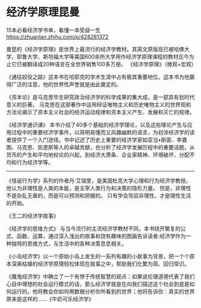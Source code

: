# 经济学原理昆曼


15本必看经济学书单，看懂一本受益一生 
https://zhuanlan.zhihu.com/p/428281372

曼昆的《经济学原理》是世界上最流行的经济学教材。其英文原版现已被哈佛大学、耶鲁大学、斯坦福大学等美国600余所大学用作经济学原理课程的教材迄今为止它已被翻译成20种语言在全世界销售100多万册。
《经济学原理》（微观+宏观）





《通往奴役之路》这本书在哈耶克的学术生涯中占有极其重要地位，这本书为他赢得广泛的注意，他的世界性声誉就是由此奠定的。


《资本论》是马克思毕生研究政治经济学的科学成果的集大成，是一部具有划时代意义的巨著。
马克思在这部著作中运用辩证唯物主义和历史唯物主义的世界观和方法论揭示了资本主义社会的经济运动规律和资本主义产生、发展和灭亡的规律。


《经济学通识课》
本书介绍了40多个基础的经济学理论，以及这些理论产生与应用过程中的重要经济学事件，以简明易懂而又风趣幽默的语言，为初涉经济学的读者提供了一个入门途径。书中记述了历史上重要的经济学家如亚当•斯密、李嘉图、马克思、凯恩斯等人的卓越贡献，也分析了经济学发展历程中的重要话题，从货币的产生和平均地权论的兴起，到经济大萧条、企业家精神、环境破坏、分配不均和行为经济学等。


-----------------------


《怪诞行为学》系列的作者丹·艾瑞里，是美国杜克大学心理和行为经济学教授。
他认为非理性是人类的本能，是主宰人类行为和决策的隐形力量。
但是，非理性不是杂乱无章的，而是可以预测和把握的。
只有学会驾驭非理性，才是理性生活的开始。


《王二的经济学故事》


《经济学的思维方式》
与当今流行的主流经济学教材不同，本书绕开繁复的公式、函数、运算，通过深入浅出的故事和饶有趣味的图画告诉读者:经济学作为一种独特的思维方式，与生活中的各种决策息息相关。

《小岛经济学》以一个原始小岛上发生的一系列有趣的小故事为背景，把一个个原本深奥枯燥的经济学原理轻松体现在故事之中，帮助我们化繁为简、回归常识。

《魔鬼经济学》中确立了一个有悖于传统智慧的观点：如果说伦理道德代表了我们心目中理想的社会运行模式的话，那么经济学就是在向我们描述这个社会到底是如何运行的。他将教会你如何用数据分析你所看到的世界；他将告诉你：真实的世界原来是这样的……《牛奶可乐经济学》